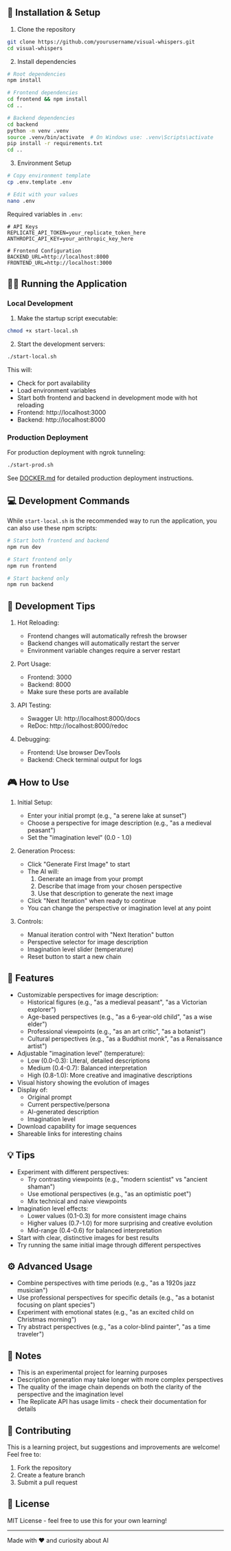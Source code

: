 ## 🚀 Installation & Setup

1. Clone the repository
```bash
git clone https://github.com/yourusername/visual-whispers.git
cd visual-whispers
```

2. Install dependencies
```bash
# Root dependencies
npm install

# Frontend dependencies
cd frontend && npm install
cd ..

# Backend dependencies
cd backend
python -m venv .venv
source .venv/bin/activate  # On Windows use: .venv\Scripts\activate
pip install -r requirements.txt
cd ..
```

3. Environment Setup
```bash
# Copy environment template
cp .env.template .env

# Edit with your values
nano .env
```

Required variables in `.env`:
```env
# API Keys
REPLICATE_API_TOKEN=your_replicate_token_here
ANTHROPIC_API_KEY=your_anthropic_key_here

# Frontend Configuration
BACKEND_URL=http://localhost:8000
FRONTEND_URL=http://localhost:3000
```

## 🏃‍♂️ Running the Application

### Local Development

1. Make the startup script executable:
```bash
chmod +x start-local.sh
```

2. Start the development servers:
```bash
./start-local.sh
```

This will:
- Check for port availability
- Load environment variables
- Start both frontend and backend in development mode with hot reloading
- Frontend: http://localhost:3000
- Backend: http://localhost:8000

### Production Deployment

For production deployment with ngrok tunneling:
```bash
./start-prod.sh
```

See [DOCKER.md](DOCKER.md) for detailed production deployment instructions.

## 💻 Development Commands

While `start-local.sh` is the recommended way to run the application, you can also use these npm scripts:

```bash
# Start both frontend and backend
npm run dev

# Start frontend only
npm run frontend

# Start backend only
npm run backend
```

## 🔧 Development Tips

1. Hot Reloading:
   - Frontend changes will automatically refresh the browser
   - Backend changes will automatically restart the server
   - Environment variable changes require a server restart

2. Port Usage:
   - Frontend: 3000
   - Backend: 8000
   - Make sure these ports are available

3. API Testing:
   - Swagger UI: http://localhost:8000/docs
   - ReDoc: http://localhost:8000/redoc

4. Debugging:
   - Frontend: Use browser DevTools
   - Backend: Check terminal output for logs

## 🎮 How to Use

1. Initial Setup:
   - Enter your initial prompt (e.g., "a serene lake at sunset")
   - Choose a perspective for image description (e.g., "as a medieval peasant")
   - Set the "imagination level" (0.0 - 1.0)

2. Generation Process:
   - Click "Generate First Image" to start
   - The AI will:
     1. Generate an image from your prompt
     2. Describe that image from your chosen perspective
     3. Use that description to generate the next image
   - Click "Next Iteration" when ready to continue
   - You can change the perspective or imagination level at any point

3. Controls:
   - Manual iteration control with "Next Iteration" button
   - Perspective selector for image description
   - Imagination level slider (temperature)
   - Reset button to start a new chain

## 🌟 Features

- Customizable perspectives for image description:
  - Historical figures (e.g., "as a medieval peasant", "as a Victorian explorer")
  - Age-based perspectives (e.g., "as a 6-year-old child", "as a wise elder")
  - Professional viewpoints (e.g., "as an art critic", "as a botanist")
  - Cultural perspectives (e.g., "as a Buddhist monk", "as a Renaissance artist")
- Adjustable "imagination level" (temperature):
  - Low (0.0-0.3): Literal, detailed descriptions
  - Medium (0.4-0.7): Balanced interpretation
  - High (0.8-1.0): More creative and imaginative descriptions
- Visual history showing the evolution of images
- Display of:
  - Original prompt
  - Current perspective/persona
  - AI-generated description
  - Imagination level
- Download capability for image sequences
- Shareable links for interesting chains

## 💡 Tips

- Experiment with different perspectives:
  - Try contrasting viewpoints (e.g., "modern scientist" vs "ancient shaman")
  - Use emotional perspectives (e.g., "as an optimistic poet")
  - Mix technical and naive viewpoints
- Imagination level effects:
  - Lower values (0.1-0.3) for more consistent image chains
  - Higher values (0.7-1.0) for more surprising and creative evolution
  - Mid-range (0.4-0.6) for balanced interpretation
- Start with clear, distinctive images for best results
- Try running the same initial image through different perspectives

## ⚙️ Advanced Usage

- Combine perspectives with time periods (e.g., "as a 1920s jazz musician")
- Use professional perspectives for specific details (e.g., "as a botanist focusing on plant species")
- Experiment with emotional states (e.g., "as an excited child on Christmas morning")
- Try abstract perspectives (e.g., "as a color-blind painter", "as a time traveler")

## 📝 Notes

- This is an experimental project for learning purposes
- Description generation may take longer with more complex perspectives
- The quality of the image chain depends on both the clarity of the perspective and the imagination level
- The Replicate API has usage limits - check their documentation for details

## 🤝 Contributing

This is a learning project, but suggestions and improvements are welcome! Feel free to:
1. Fork the repository
2. Create a feature branch
3. Submit a pull request

## 📄 License

MIT License - feel free to use this for your own learning!

---
Made with ❤️ and curiosity about AI
